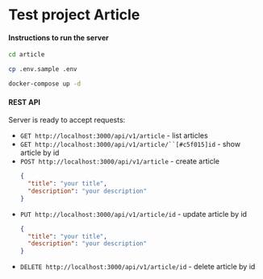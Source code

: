 # Test project Article

#### Instructions to run the server
```bash
cd article 
```
```bash
cp .env.sample .env
```
```bash
docker-compose up -d
```  
#### REST API
Server is ready to accept requests:
  * `GET http://localhost:3000/api/v1/article` - list articles  
  * `GET http://localhost:3000/api/v1/article/``[#c5f015]id` - show article by id  
  * `POST http://localhost:3000/api/v1/article` - create article  
    ```json
    {  
      "title": "your title",  
      "description": "your description"  
    }  
    ```
  * `PUT http://localhost:3000/api/v1/article/id` - update article by id
    ```json
    {
      "title": "your title",
      "description": "your description"
    }
    ```
  * `DELETE http://localhost:3000/api/v1/article/id` - delete article by id

